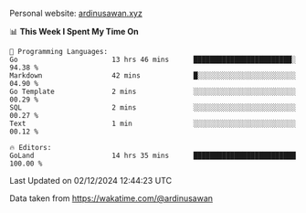 Personal website: [ardinusawan.xyz](https://ardinusawan.xyz)

<!--START_SECTION:waka-->
📊 **This Week I Spent My Time On** 

```text
💬 Programming Languages: 
Go                       13 hrs 46 mins      ████████████████████████░   94.38 % 
Markdown                 42 mins             █░░░░░░░░░░░░░░░░░░░░░░░░   04.90 % 
Go Template              2 mins              ░░░░░░░░░░░░░░░░░░░░░░░░░   00.29 % 
SQL                      2 mins              ░░░░░░░░░░░░░░░░░░░░░░░░░   00.27 % 
Text                     1 min               ░░░░░░░░░░░░░░░░░░░░░░░░░   00.12 % 

🔥 Editors: 
GoLand                   14 hrs 35 mins      █████████████████████████   100.00 % 
```


 Last Updated on 02/12/2024 12:44:23 UTC
<!--END_SECTION:waka-->
Data taken from https://wakatime.com/@ardinusawan
